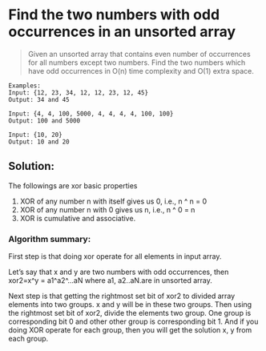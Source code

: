 # Find the two numbers with odd occurrences in an unsorted array

> Given an unsorted array that contains even number of occurrences for all numbers except two numbers. Find the two numbers which have odd occurrences in O(n) time complexity and O(1) extra space.

```
Examples:
Input: {12, 23, 34, 12, 12, 23, 12, 45}
Output: 34 and 45

Input: {4, 4, 100, 5000, 4, 4, 4, 4, 100, 100}
Output: 100 and 5000

Input: {10, 20}
Output: 10 and 20
```


## Solution: 

The followings are xor basic properties 

1) XOR of any number n with itself gives us 0, i.e., n ^ n = 0
2) XOR of any number n with 0 gives us n, i.e., n ^ 0 = n
3) XOR is cumulative and associative.

### Algorithm summary: 

First step is that  doing xor operate for all elements in input array. 

Let’s say that x and y are two numbers with odd occurrences, then xor2=x^y = a1^a2^...aN  where a1, a2..aN.are in unsorted array. 

Next step is that getting the rightmost set bit of xor2 to divided array elements into two groups. x and y will be in these two groups. 
Then using the rightmost set bit of xor2, divide the elements two group. One group is corresponding bit 0 and other other group is corresponding bit 1.  And if you doing XOR operate for each group, then you will get the solution x, y   from each group. 


